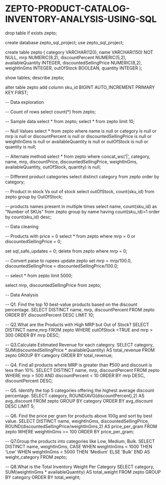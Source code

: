 # ZEPTO-PRODUCT-CATALOG-INVENTORY-ANALYSIS-USING-SQL
drop table if exists zepto;

create database zepto_sql_project;
use zepto_sql_project;

create table zepto (
category VARCHAR(120),
name VARCHAR(150) NOT NULL,
mrp NUMERIC(8,2),
discountPercent NUMERIC(5,2),
availableQuantity INTEGER,
discountedSellingPrice NUMERIC(8,2),
weightInGms INTEGER,
outOfStock BOOLEAN,	
quantity INTEGER
);


show tables;
describe zepto;


alter table zepto add  column sku_id BIGINT AUTO_INCREMENT PRIMARY KEY FIRST;


-- Data exploration

-- Count of rows
select count(*) from zepto;


-- Sample data
select * from zepto;
select * from zepto limit 10;


-- Null Values
select * from zepto
where name is null
or 
category is null
or
mrp is null
or
discountPercent is null
or
discountedSellingPrice is null
or
weightInGms is null
or
availableQuantity is null
or
outOfStock is null
or
quantity is null;


-- Alternate method
select *
from zepto
where concat_ws('|', category, name, mrp, discountPrice, discountedSellingPrice, weightInGms, availableQuantity, outOfStock, quantity) is null;


-- Different product categories
select distinct category
from zepto 
order by category;


-- Product in stock Vs out of stock
select outOfStock, count(sku_id)
from zepto
group by OutOfStock;


-- products names present in multiple times
select name, count(sku_id) as "Number of SKUs"
from zepto
group by name
having count(sku_id)>1
order by count(sku_id) desc;


-- Data cleaning

-- Products with price = 0
select * from zepto
where mrp = 0 or discountedSellingPrice = 0;

set sql_safe_updates = 0;
delete from zepto
where mrp = 0;


-- Convert paise to rupees
update zepto
set mrp = mrp/100.0,
discountedSellingPrice = discountedSellingPrice/100.0; 


-- select * from zepto limit 5000;
 
select mrp, discountedSellingPrice from zepto;


-- Data Analysis

-- Q1. Find the top 10 best-value products based on the discount percentage.
SELECT DISTINCT name, mrp, discountPercent
FROM zepto
ORDER BY discountPercent DESC
LIMIT 10;


--   Q2.What are the Products with High MRP but Out of Stock?
SELECT DISTINCT name,mrp
FROM zepto
WHERE outOfStock =TRUE and mrp > 300
ORDER BY mrp DESC;


-- Q3.Calculate Estimated Revenue for each category.
SELECT category,
SUM(discountedSellingPrice * availableQuantity) AS total_revenue
FROM zepto
GROUP BY category
ORDER BY total_revenue;


-- Q4. Find all products where MRP is greater than ₹500 and discount is less than 10%.
SELECT DISTINCT name, mrp, discountPercent
FROM zepto
WHERE mrp > 500 AND discountPercent < 10
ORDER BY mrp DESC, discountPercent DESC;



-- Q5. Identify the top 5 categories offering the highest average discount percentage.
SELECT category,
ROUND(AVG(discountPercent),2) AS avg_discount
FROM zepto
GROUP BY category
ORDER BY avg_discount DESC
LIMIT 5;



-- Q6. Find the price per gram for products above 100g and sort by best value.
SELECT DISTINCT name, weightInGms, discountedSellingPrice,
ROUND(discountedSellingPrice/weightInGms,2) AS price_per_gram
FROM zepto
WHERE weightInGms >= 100
ORDER BY price_per_gram;



-- Q7.Group the products into categories like Low, Medium, Bulk.
SELECT DISTINCT name, weightInGms,
CASE WHEN weightInGms < 1000 THEN 'Low'
	WHEN weightInGms < 5000 THEN 'Medium'
	ELSE 'Bulk'
	END AS weight_category
FROM zepto;



-- Q8.What is the Total Inventory Weight Per Category 
SELECT category,
SUM(weightInGms * availableQuantity) AS total_weight
FROM zepto
GROUP BY category
ORDER BY total_weight;
